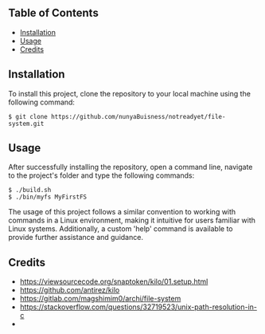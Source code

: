 ## Table of Contents

- [Installation](#installation)
- [Usage](#usage)
- [Credits](#credits)


## Installation

To install this project, clone the repository to your local machine using the following command:

```console
$ git clone https://github.com/nunyaBuisness/notreadyet/file-system.git
```


## Usage
After successfully installing the repository, open a command line, navigate to the project's folder and type the following commands:

```console
$ ./build.sh
$ ./bin/myfs MyFirstFS
```

The usage of this project follows a similar convention to working with commands in a Linux environment, making it intuitive for users familiar with Linux systems. 
Additionally, a custom 'help' command is available to provide further assistance and guidance.

## Credits
- https://viewsourcecode.org/snaptoken/kilo/01.setup.html
- https://github.com/antirez/kilo
- https://gitlab.com/magshimim0/archi/file-system
- https://stackoverflow.com/questions/32719523/unix-path-resolution-in-c
- 
